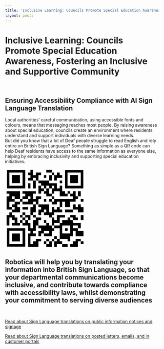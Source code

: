 ```yaml
---
title: 'Inclusive Learning: Councils Promote Special Education Awareness, Fostering an Inclusive and Supportive Community'
layout: posts
---
```


# Inclusive Learning: Councils Promote Special Education Awareness, Fostering an Inclusive and Supportive Community

![]()

## Ensuring Accessibility Compliance with AI Sign Language Translation

Local authorities' careful communication, using accessible fonts and colours, means that messaging reaches most people.  By raising awareness about special education, councils create an environment where residents understand and support individuals with diverse learning needs.  
But did you know that a lot of Deaf people struggle to read English and rely entire on British Sign Language?
Something as simple as a QR code can help Deaf residents have access to the same information as everyone else, helping by embracing inclusivity and supporting special education initiatives.

![QR Code](/posts/images/qr-contact.png)

## Robotica will help you by translating your information into British Sign Language, so that your departmental communications become inclusive, and contribute towards compliance with accessibility laws, whilst demonstrating your commitment to serving diverse audiences

<br/>

[Read about Sign Language translations on public information notices and signage](/solutions/gazette)

[Read about Sign Language translations on posted letters, emails, and in customer portals](/solutions/correspondent)
